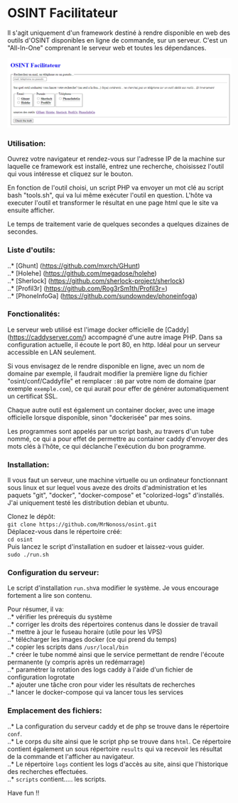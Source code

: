 # OSINT Facilitateur
Il s'agit uniquement d'un framework destiné à rendre disponible en web des outils d'OSINT disponibles en ligne de commande, sur un serveur.
C'est un "All-In-One" comprenant le serveur web et toutes les dépendances.

![](osint-f.png)

### Utilisation:
Ouvrez votre navigateur et rendez-vous sur l'adresse IP de la machine sur laquelle ce framework est installé, entrez une recherche, choisissez l'outil qui vous intéresse et cliquez sur le bouton.

En fonction de l'outil choisi, un script PHP va envoyer un mot clé au script bash "tools.sh", qui va lui même exécuter l'outil en question.
L'hôte va executer l'outil et transformer le résultat en une page html que le site va ensuite afficher.

Le temps de traitement varie de quelques secondes a quelques dizaines de secondes.

### Liste d'outils:
..* [Ghunt] (https://github.com/mxrch/GHunt) <br>
..* [Holehe] (https://github.com/megadose/holehe) <br>
..* [Sherlock] (https://github.com/sherlock-project/sherlock) <br>
..* [Profil3r] (https://github.com/Rog3rSm1th/Profil3r=) <br>
..* [PhoneInfoGa] (https://github.com/sundowndev/phoneinfoga) <br>

### Fonctionalités:
Le serveur web utilisé est l'image docker officielle de [Caddy] (https://caddyserver.com/) accompagné d'une autre image PHP. Dans sa configuration actuelle, il écoute le port 80, en http. Idéal pour un serveur accessible en LAN seulement.

Si vous envisagez de le rendre disponible en ligne, avec un nom de domaine par exemple, il faudrait modifier la première ligne du fichier "osint/conf/Caddyfile" et remplacer ```:80``` par votre nom de domaine (par exemple ```exemple.com```), ce qui aurait pour effer de générer automatiquement un certificat SSL.

Chaque autre outil est également un container docker, avec une image officielle lorsque disponible, sinon "dockerisée" par mes soins.

Les programmes sont appelés par un script bash, au travers d'un tube nommé, ce qui a pour effet de permettre au container caddy d'envoyer des mots clés à l'hôte, ce qui déclanche l'exécution du bon programme.

### Installation:
Il vous faut un serveur, une machine virtuelle ou un ordinateur fonctionnant sous linux et sur lequel vous aveze des droits d'administration et les paquets "git", "docker", "docker-compose" et "colorized-logs" d'installés. J'ai uniquement testé les distribution debian et ubuntu.

Clonez le dépôt:  <br>
```git clone https://github.com/MrNonoss/osint.git``` <br>
Déplacez-vous dans le répertoire créé: <br>
```cd osint``` <br>
Puis lancez le script d'installation en sudoer et laissez-vous guider. <br>
```sudo ./run.sh``` <br>

### Configuration du serveur:
Le script d'installation ```run.sh```va modifier le système. Je vous encourage fortement a lire son contenu.

Pour résumer, il va: <br>
..* vérifier les prérequis du système <br>
..* corriger les droits des répertoires contenus dans le dossier de travail <br>
..* mettre à jour le fuseau horaire (utile pour les VPS) <br>
..* télécharger les images docker (ce qui prend du temps) <br>
..* copier les scripts dans ```/usr/local/bin``` <br>
..* créer le tube nommé ainsi que le service permettant de rendre l'écoute permanente (y compris après un redémarrage) <br>
..* paramétrer la rotation des logs caddy à l'aide d'un fichier de configuration logrotate <br>
..* ajouter une tâche cron pour vider les résultats de recherches <br>
..* lancer le docker-compose qui va lancer tous les services <br>

### Emplacement des fichiers:
..* La configuration du serveur caddy et de php se trouve dans le répertoire ```conf```. <br>
..* Le corps du site ainsi que le script php se trouve dans ```html```. Ce répertoire contient également un sous répertoire ```results``` qui va recevoir les résultat de la commande et l'afficher au navigateur. <br>
..* Le répertoire ```logs``` contient les logs d'accès au site, ainsi que l'historique des recherches effectuées. <br>
..* ```scripts``` contient..... les scripts. <br>

Have fun !!